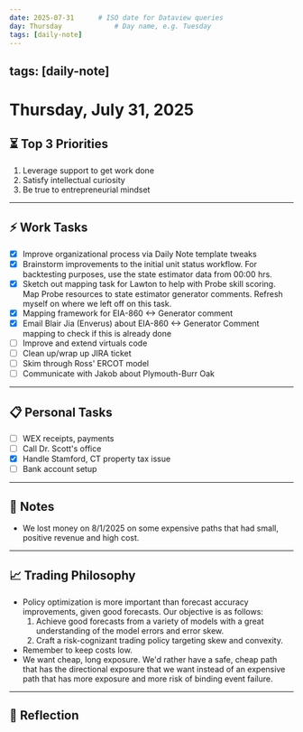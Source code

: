 ```yaml
---
date: 2025-07-31      # ISO date for Dataview queries
day: Thursday             # Day name, e.g. Tuesday
tags: [daily-note]
---
```

tags: [daily-note]
---
# Thursday, July 31, 2025
## ⏳ Top 3 Priorities
1. Leverage support to get work done
2. Satisfy intellectual curiosity
3. Be true to entrepreneurial mindset
---
## ⚡ Work Tasks
- [x] Improve organizational process via Daily Note template tweaks
- [x] Brainstorm improvements to the initial unit status workflow. For backtesting purposes, use the state estimator data from 00:00 hrs.
- [x] Sketch out mapping task for Lawton to help with Probe skill scoring. Map Probe resources to state estimator generator comments. Refresh myself on where we left off on this task.
- [x] Mapping framework for EIA-860 <-> Generator comment
- [x] Email Blair Jia (Enverus) about EIA-860 <-> Generator Comment mapping to check if this is already done
- [ ] Improve and extend virtuals code
- [ ] Clean up/wrap up JIRA ticket
- [ ] Skim through Ross' ERCOT model
- [ ] Communicate with Jakob about Plymouth-Burr Oak

---
## 📋 Personal Tasks
- [ ] WEX receipts, payments
- [ ] Call Dr. Scott's office
- [x] Handle Stamford, CT property tax issue
- [ ] Bank account setup

---
## 📝 Notes
- We lost money on 8/1/2025 on some expensive paths that had small, positive revenue and high cost.

---
## 📈 Trading Philosophy
- Policy optimization is more important than forecast accuracy improvements, given good forecasts. Our objective is as follows:
    1. Achieve good forecasts from a variety of models with a great understanding of the model errors and error skew.
	2. Craft a risk-cognizant trading policy targeting skew and convexity.
- Remember to keep costs low.
- We want cheap, long exposure. We'd rather have a safe, cheap path that has the directional exposure that we want instead of an expensive path that has more exposure and more risk of binding event failure.

---
## 🤔 Reflection


